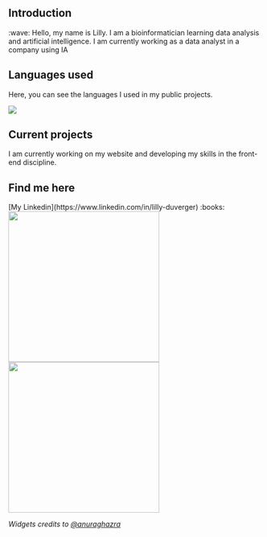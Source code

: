 <div>
  <h2 align="left">Introduction</h2>
  :wave: Hello, my name is Lilly. I am a bioinformatician learning data analysis and artificial intelligence. I am currently working as a data analyst in a company using IA
  <br>

  <h2 align="left">Languages used</h2>
  <p>
    Here, you can see the languages I used in my public projects.
  </p>
  <img
    src="https://github-readme-stats.vercel.app/api/top-langs/?username=Lillyputienne&layout=compact&theme=jolly"
  />
  <br>

  <h2 align="left">Current projects</h2>
  I am currently working on my website and developing my skills in the front-end discipline.
  <br>

  <h2 align="left">Find me here</h2>
  [My Linkedin](https://www.linkedin.com/in/lilly-duverger) :books:
  <br>

  <img src="/images/ferris.gif" width="300">
  <br>

  <img src="/images/ferris.gif" width="300">
  <br>

  <i>Widgets credits to [@anuraghazra](https://github.com/anuraghazra/github-readme-stats?tab=readme-ov-file#usage-2)</i>
</div>
